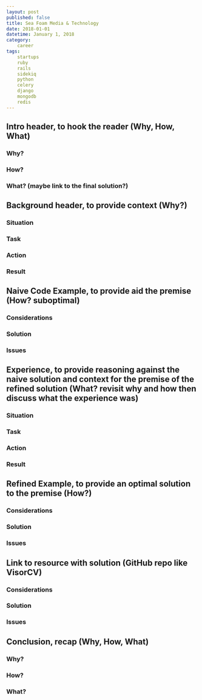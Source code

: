 ```yaml
---
layout: post
published: false
title: Sea Foam Media & Technology
date: 2018-01-01
datetime: January 1, 2018
category:
    career
tags:
    startups
    ruby
    rails
    sidekiq
    python
    celery
    django
    mongodb
    redis
---
```



## Intro header, to hook the reader (Why, How, What)
### Why?
### How?
### What? (maybe link to the final solution?)
## Background header, to provide context (Why?)
### Situation
### Task
### Action
### Result
## Naive Code Example, to provide aid the premise (How? suboptimal)
### Considerations
### Solution
### Issues
## Experience, to provide reasoning against the naive solution and context for the premise of the refined solution (What? revisit why and how then discuss what the experience was)
### Situation
### Task
### Action
### Result
## Refined Example, to provide an optimal solution to the premise (How?)
### Considerations
### Solution
### Issues
## Link to resource with solution (GitHub repo like VisorCV)
### Considerations
### Solution
### Issues
## Conclusion, recap (Why, How, What)
### Why?
### How?
### What?